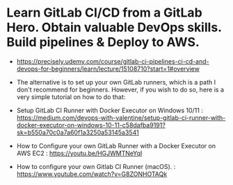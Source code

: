 # Learn GitLab CI/CD from a GitLab Hero. Obtain valuable DevOps skills. Build pipelines & Deploy to AWS.
- https://precisely.udemy.com/course/gitlab-ci-pipelines-ci-cd-and-devops-for-beginners/learn/lecture/15108710?start=1#overview
- The alternative is to set up your own GitLab runners, which is a path I don't recommend for beginners.
However, if you wish to do so, here is a very simple tutorial on how to do that:

- Setup GitLab CI Runner with Docker Executor on Windows 10/11 : https://medium.com/devops-with-valentine/setup-gitlab-ci-runner-with-docker-executor-on-windows-10-11-c58dafba9191?sk=b550a70c0a7a60f1a3250a53145a3541
- How to Configure your own GitLab Runner with a Docker Executor on AWS EC2 : https://youtu.be/HGJWMTNeYqI
- How to configure your own Gitlab CI Runner (macOS). : https://www.youtube.com/watch?v=G8ZONHOTAQk
